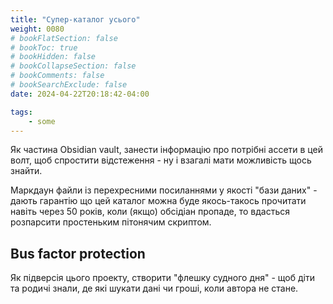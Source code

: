 ```yaml
---
title: "Супер-каталог усього"
weight: 0080
# bookFlatSection: false
# bookToc: true
# bookHidden: false
# bookCollapseSection: false
# bookComments: false
# bookSearchExclude: false
date: 2024-04-22T20:18:42-04:00

tags:
    - some
---
```

Як частина Obsidian vault, занести інформацію про потрібні ассети в цей волт, щоб спростити відстеження - ну і взагалі мати можливість щось знайти.

Маркдаун файли із перехресними посиланнями у якості "бази даних" - дають гарантію що цей каталог можна буде якось-такось прочитати навіть через 50 років, коли (якщо) обсідіан пропаде, то вдасться розпарсити простеньким пітонячим скриптом.


## Bus factor protection

Як підверсія цього проекту, створити "флешку судного дня" - щоб діти та родичі знали, де які шукати дані чи гроші, коли автора не стане.
